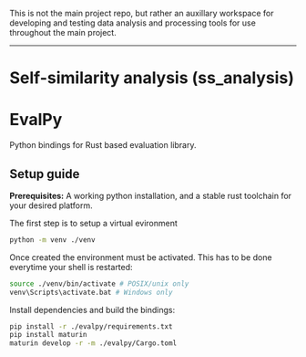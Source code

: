 This is not the main project repo, but rather an auxillary workspace for developing and testing data analysis and processing tools for use throughout the main project.

---

# Self-similarity analysis (ss_analysis)

# EvalPy

Python bindings for Rust based evaluation library.

## Setup guide

**Prerequisites:** A working python installation, and a stable rust toolchain for your desired platform.

The first step is to setup a virtual evironment

```sh
python -m venv ./venv
```

Once created the environment must be activated. This has to be done everytime your shell is restarted:
```sh
source ./venv/bin/activate # POSIX/unix only
venv\Scripts\activate.bat # Windows only
```

Install dependencies and build the bindings:
```sh
pip install -r ./evalpy/requirements.txt
pip install maturin
maturin develop -r -m ./evalpy/Cargo.toml
```
